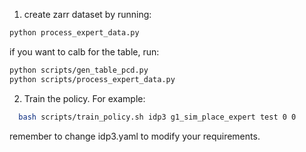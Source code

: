 
1. create zarr dataset by running:
  ```bash
  python process_expert_data.py
  ```

  if you want to calb for the table, run:
  ```bash
  python scripts/gen_table_pcd.py
  python scripts/process_expert_data.py
  ```
  
2. Train the policy. For example:
  ```bash
    bash scripts/train_policy.sh idp3 g1_sim_place_expert test 0 0
  ```
  remember to change idp3.yaml to modify your requirements.